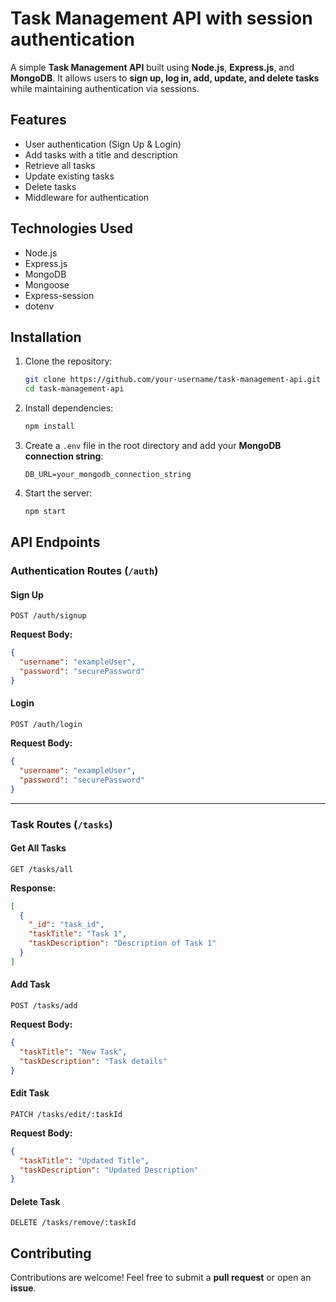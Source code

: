 # Task Management API with session authentication 

A simple **Task Management API** built using **Node.js**, **Express.js**, and **MongoDB**. It allows users to **sign up, log in, add, update, and delete tasks** while maintaining authentication via sessions.

## Features

- User authentication (Sign Up & Login)
- Add tasks with a title and description
- Retrieve all tasks
- Update existing tasks
- Delete tasks
- Middleware for authentication

## Technologies Used

- Node.js
- Express.js
- MongoDB
- Mongoose
- Express-session
- dotenv

## Installation

1. Clone the repository:
   ```sh
   git clone https://github.com/your-username/task-management-api.git
   cd task-management-api
   ```
2. Install dependencies:
   ```sh
   npm install
   ```
3. Create a `.env` file in the root directory and add your **MongoDB connection string**:
   ```env
   DB_URL=your_mongodb_connection_string
   ```
4. Start the server:
   ```sh
   npm start
   ```

## API Endpoints

### Authentication Routes (`/auth`)

#### **Sign Up**
```http
POST /auth/signup
```
**Request Body:**
```json
{
  "username": "exampleUser",
  "password": "securePassword"
}
```

#### **Login**
```http
POST /auth/login
```
**Request Body:**
```json
{
  "username": "exampleUser",
  "password": "securePassword"
}
```

---
### Task Routes (`/tasks`)

#### **Get All Tasks**
```http
GET /tasks/all
```
**Response:**
```json
[
  {
    "_id": "task_id",
    "taskTitle": "Task 1",
    "taskDescription": "Description of Task 1"
  }
]
```

#### **Add Task**
```http
POST /tasks/add
```
**Request Body:**
```json
{
  "taskTitle": "New Task",
  "taskDescription": "Task details"
}
```

#### **Edit Task**
```http
PATCH /tasks/edit/:taskId
```
**Request Body:**
```json
{
  "taskTitle": "Updated Title",
  "taskDescription": "Updated Description"
}
```

#### **Delete Task**
```http
DELETE /tasks/remove/:taskId
```

## Contributing

Contributions are welcome! Feel free to submit a **pull request** or open an **issue**.

